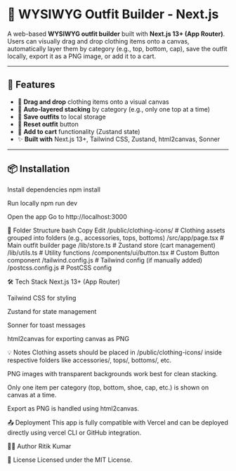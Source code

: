 # 🧥 WYSIWYG Outfit Builder - Next.js

A web-based **WYSIWYG outfit builder** built with **Next.js 13+ (App Router)**. Users can visually drag and drop clothing items onto a canvas, automatically layer them by category (e.g., top, bottom, cap), save the outfit locally, export it as a PNG image, or add it to a cart.

---

## 🚀 Features

- 🧲 **Drag and drop** clothing items onto a visual canvas
- 🧥 **Auto-layered stacking** by category (e.g., only one top at a time)
- 💾 **Save outfits** to local storage
- 🔁 **Reset outfit** button
- 🛒 **Add to cart** functionality (Zustand state)
- ✨ **Built with** Next.js 13+, Tailwind CSS, Zustand, html2canvas, Sonner

---

## 📦 Installation
Install dependencies
npm install


Run locally
npm run dev


Open the app
Go to http://localhost:3000


📁 Folder Structure
bash
Copy
Edit
/public/clothing-icons/       # Clothing assets grouped into folders (e.g., accessories, tops, bottoms)
/src/app/page.tsx             # Main outfit builder page
/lib/store.ts                 # Zustand store (cart management)
/lib/utils.ts                 # Utility functions
/components/ui/button.tsx    # Custom Button component
/tailwind.config.js           # Tailwind config (if manually added)
/postcss.config.js            # PostCSS config


🛠️ Tech Stack
Next.js 13+ (App Router)

Tailwind CSS for styling

Zustand for state management

Sonner for toast messages

html2canvas for exporting canvas as PNG


💡 Notes
Clothing assets should be placed in /public/clothing-icons/ inside respective folders like accessories/, tops/, bottoms/, etc.

PNG images with transparent backgrounds work best for clean stacking.

Only one item per category (top, bottom, shoe, cap, etc.) is shown on canvas at a time.

Export as PNG is handled using html2canvas.


📤 Deployment
This app is fully compatible with Vercel and can be deployed directly using vercel CLI or GitHub integration.


👨‍💻 Author
Ritik Kumar

📄 License
Licensed under the MIT License.